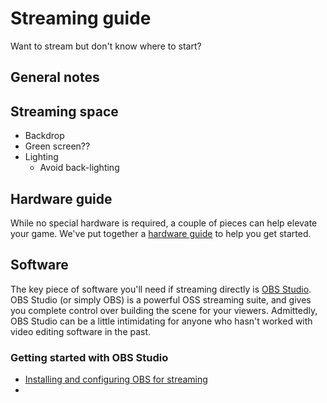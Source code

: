 # Streaming guide

Want to stream but don't know where to start?

## General notes

## Streaming space

- Backdrop
- Green screen??
- Lighting
  - Avoid back-lighting

## Hardware guide

While no special hardware is required, a couple of pieces can help elevate your game. We've put together a [hardware guide](./hardware.md) to help you get started.

## Software

The key piece of software you'll need if streaming directly is [OBS Studio](https://obsproject.com/). OBS Studio (or simply OBS) is a powerful OSS streaming suite, and gives you complete control over building the scene for your viewers. Admittedly, OBS Studio can be a little intimidating for anyone who hasn't worked with video editing software in the past.

### Getting started with OBS Studio

- [Installing and configuring OBS for streaming](./software.md)
- 
